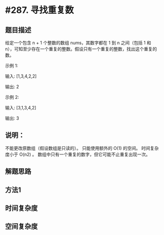 #287. 寻找重复数
================

题目描述
---------

给定一个包含 n + 1 个整数的数组 nums，其数字都在 1 到 n 之间（包括 1 和 n），可知至少存在一个重复的整数。假设只有一个重复的整数，找出这个重复的数。

示例 1:


输入: [1,3,4,2,2]

输出: 2


示例 2:


输入: [3,1,3,4,2]

输出: 3


说明：
-----

不能更改原数组（假设数组是只读的）。
只能使用额外的 O(1) 的空间。
时间复杂度小于 O(n2) 。
数组中只有一个重复的数字，但它可能不止重复出现一次。


解题思路
--------

方法1
------

时间复杂度
----------

空间复杂度
----------
